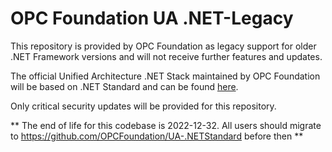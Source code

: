 # OPC Foundation UA .NET-Legacy

This repository is provided by OPC Foundation as legacy support for older .NET Framework versions and will not receive further features and updates.

The official Unified Architecture .NET Stack maintained by OPC Foundation will be based on .NET Standard and can be found [here](https://github.com/OPCFoundation/UA-.NETStandard).

Only critical security updates will be provided for this repository.

** The end of life for this codebase is 2022-12-32. All users should migrate to https://github.com/OPCFoundation/UA-.NETStandard before then **
